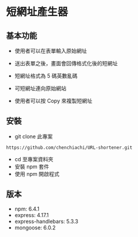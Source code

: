 # 短網址產生器

## 基本功能
- 使用者可以在表單輸入原始網址

- 送出表單之後，畫面會回傳格式化後的短網址

- 短網址格式為 5 碼英數亂碼

- 可短網址連向原始網站

- 使用者可以按 Copy 來複製短網址
 
## 安裝
- git clone  此專案
```
https://github.com/chenchiachi/URL-shortener.git
```
- cd 至專案資料夾
- 安裝 npm 套件
- 使用 npm 開啟程式

## 版本
- npm: 6.4.1
- express: 4.17.1
- express-handlebars: 5.3.3
- mongoose: 6.0.2

